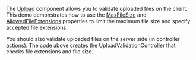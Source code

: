 The [Upload](https://docs.devexpress.com/Blazor/DevExpress.Blazor.DxUpload) component allows you to validate uploaded files on the client. This demo demonstrates how to use the [MaxFileSize](https://docs.devexpress.com/Blazor/DevExpress.Blazor.DxUpload.MaxFileSize) and [AllowedFileExtensions](https://docs.devexpress.com/Blazor/DevExpress.Blazor.DxUpload.AllowedFileExtensions) properties to limit the maximum file size and specify accepted file extensions.

You should also validate uploaded files on the server side (in controller actions). The code above creates the UploadValidationController that checks file extensions and file size.
